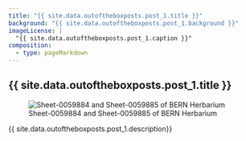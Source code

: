 ```yaml
---
title: "{{ site.data.outoftheboxposts.post_1.title }}"
background: "{{ site.data.outoftheboxposts.post_1.background }}"
imageLicense: |
  "{{ site.data.outoftheboxposts.post_1.caption }}"
composition:
  - type: pageMarkdown
---
```

## {{ site.data.outoftheboxposts.post_1.title }}

<figure class="has-text-centered">
  <img src="{{ site.data.outoftheboxposts.post_1.background }}" alt="Sheet-0059884 and Sheet-0059885 of BERN Herbarium" />
  <figcaption>Sheet-0059884 and Sheet-0059885 of BERN Herbarium</figcaption>
</figure>

{{ site.data.outoftheboxposts.post_1.description}}
